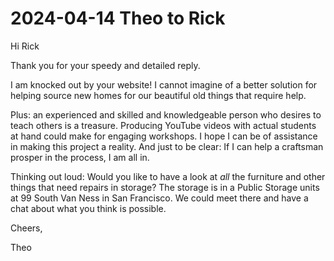 # 2024-04-14 Theo to Rick

Hi Rick

Thank you for your speedy and detailed reply.

I am knocked out by your website! I cannot imagine of a better solution for helping source new homes for our beautiful old things that require help.

Plus: an experienced and skilled and knowledgeable person who desires to teach others is a treasure. Producing YouTube videos with actual students at hand could make for engaging workshops. I hope I can be of assistance in making this project a reality. And just to be clear: If I can help a craftsman prosper in the process, I am all in.

Thinking out loud: Would you like to have a look at *all* the furniture and other things that need repairs in storage? The storage is in a Public Storage units at 99 South Van Ness in San Francisco. We could meet there and have a chat about what you think is possible.

Cheers,

Theo
